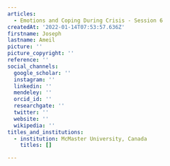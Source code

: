```yaml
---
articles:
  - Emotions and Coping During Crisis - Session 6
createdAt: '2022-01-14T07:53:57.636Z'
firstname: Joseph
lastname: Ameil
picture: ''
picture_copyright: ''
reference: ''
social_channels:
  google_scholar: ''
  instagram: ''
  linkedin: ''
  mendeley: ''
  orcid_id: ''
  researchgate: ''
  twitter: ''
  website: ''
  wikipedia: ''
titles_and_institutions:
  - institution: McMaster University, Canada
    titles: []

---
```

